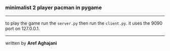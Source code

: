 ### minimalist 2 player pacman in pygame
----
to play the game run the `server.py` then run the `client.py`. it uses the 9090 port on 127.0.0.1. 

----
written by **Aref Aghajani**